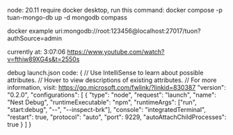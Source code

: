 node: 20.11
require docker desktop, run this command: docker compose -p tuan-mongo-db up -d
mongodb compass


docker example uri:mongodb://root:123456@localhost:27017/tuon?authSource=admin

currently at: 3:07:06 
https://www.youtube.com/watch?v=fthiw89XG4s&t=2550s



debug launch.json code:
{
  // Use IntelliSense to learn about possible attributes.
  // Hover to view descriptions of existing attributes.
  // For more information, visit: https://go.microsoft.com/fwlink/?linkid=830387
  "version": "0.2.0",
  "configurations": [
    {
      "type": "node",
      "request": "launch",
      "name": "Nest Debug",
      "runtimeExecutable": "npm",
      "runtimeArgs": ["run", "start:debug", "--", "--inspect-brk"],
      "console": "integratedTerminal",
      "restart": true,
      "protocol": "auto",
      "port": 9229,
      "autoAttachChildProcesses": true
    }
  ]
}